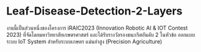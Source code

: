 # Leaf-Disease-Detection-2-Layers
งานนี้เป็นส่วนหนึ่งของโครงการ iRAIC2023 (Innovation Robotic AI &amp; IOT Contest 2023) ที่จัดโดยมหาวิทยาลัยเกษตรศาสตร์ และได้รับรางวัลรองชนะเริศอันดับ 2 ในหัวข้อ ออกแบบระบบ IoT System สำหรับระบบเกษตร แม่นยำสูง (Precision Agriculture)
